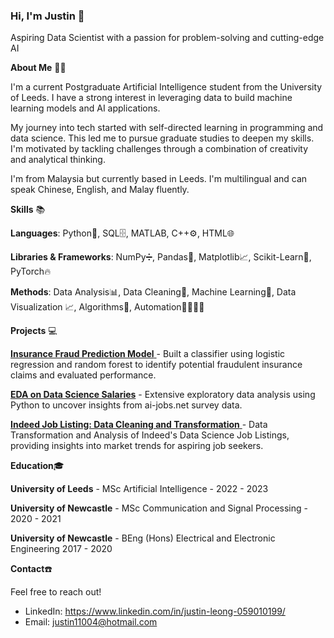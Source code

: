 
<!--
**JustinLzc/JustinLzc** is a ✨ _special_ ✨ repository because its `README.md` (this file) appears on your GitHub profile.

Here are some ideas to get you started:

- 🔭 I’m currently working on ...
- 🌱 I’m currently learning ...
- 👯 I’m looking to collaborate on ...
- 🤔 I’m looking for help with ...
- 💬 Ask me about ...
- 📫 How to reach me: ...
- 😄 Pronouns: ...
- ⚡ Fun fact: ...
-->
### Hi, I'm Justin 👋
Aspiring Data Scientist with a passion for problem-solving and cutting-edge AI

__About Me__ :man_technologist:

I'm a current Postgraduate Artificial Intelligence student from the University of Leeds. I have a strong interest in leveraging data to build machine learning models and AI applications.

My journey into tech started with self-directed learning in programming and data science. This led me to pursue graduate studies to deepen my skills. I'm motivated by tackling challenges through a combination of creativity and analytical thinking.

I'm from Malaysia but currently based in Leeds. I'm multilingual and can speak Chinese, English, and Malay fluently.

__Skills__ :books:

__Languages__: Python🐍, SQL🗄️, MATLAB, C++⚙️, HTML🌐

__Libraries & Frameworks__: NumPy➗, Pandas🐼, Matplotlib📈, Scikit-Learn🧠, PyTorch🔥

__Methods__: Data Analysis📊, Data Cleaning🧹, Machine Learning🤖, Data Visualization 📈, Algorithms📜, Automation👷‍♂️👷‍♀️

__Projects__ 💻

[__Insurance Fraud Prediction Model__ ](https://github.com/JustinLzc/Insurance-Fraud-Predictive-Model)- Built a classifier using logistic regression and random forest to identify potential fraudulent insurance claims and evaluated performance.

[__EDA on Data Science Salaries__](https://github.com/JustinLzc/Data-Analysis) - Extensive exploratory data analysis using Python to uncover insights from ai-jobs.net survey data.

[__Indeed Job Listing: Data Cleaning and Transformation__ ](https://github.com/JustinLzc/Data-Cleaning-and-Transformation/tree/main)- Data Transformation and Analysis of Indeed's Data Science Job Listings, providing insights into market trends for aspiring job seekers.

<!-- Other projects here with 1-2 sentence descriptions -->
__Education__:mortar_board:

__University of Leeds__ - MSc Artificial Intelligence - 2022 - 2023

__University of Newcastle__ - MSc Communication and Signal Processing - 2020 - 2021

__University of Newcastle__ - BEng (Hons) Electrical and Electronic Engineering 2017 - 2020

__Contact__:phone:

Feel free to reach out!

* LinkedIn: https://www.linkedin.com/in/justin-leong-059010199/
* Email: justin11004@hotmail.com
